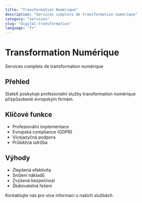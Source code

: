 ```yaml
---
title: "Transformation Numérique"
description: "Services complets de transformation numérique"
category: "services"
slug: "digital-transformation"
language: "fr"
---
```


# Transformation Numérique

Services complets de transformation numérique

## Přehled

StateX poskytuje profesionální služby transformation numérique přizpůsobené evropským firmám.

## Klíčové funkce

- Profesionální implementace
- Evropská compliance (GDPR)
- Vícejazyčná podpora
- Průběžná údržba

## Výhody

- Zlepšená efektivita
- Snížení nákladů
- Zvýšená bezpečnost
- Škálovatelná řešení

Kontaktujte nás pro více informací o našich službách.